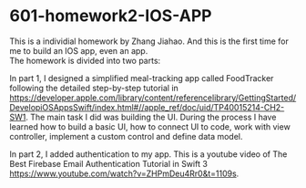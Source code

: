 # 601-homework2-IOS-APP
This is a individial homework by Zhang Jiahao. And this is the first time for me to build an IOS app, even an app.<br>
The homework is divided into two parts:<br>

In part 1, I designed a simplified meal-tracking app called FoodTracker following the detailed step-by-step tutorial in https://developer.apple.com/library/content/referencelibrary/GettingStarted/DevelopiOSAppsSwift/index.html#//apple_ref/doc/uid/TP40015214-CH2-SW1. The main task I did was building the UI. During the process I have learned how to build a basic UI, how to connect UI to code, work with view controller, implement a custom control and define data model.<br>

In part 2, I added authentication to my app. This is a youtube video of The Best Firebase Email Authentication Tutorial in Swift 3 https://www.youtube.com/watch?v=ZHPmDeu4Rr0&t=1109s.



